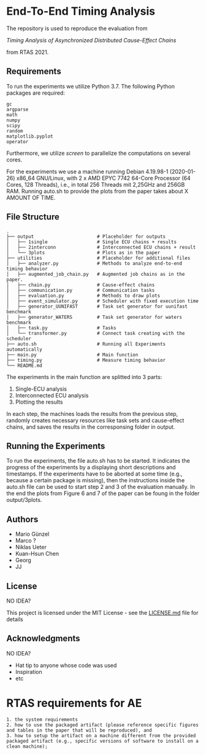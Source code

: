 # End-To-End Timing Analysis

The repository is used to reproduce the evaluation from 

*Timing Analysis of Asynchronized Distributed Cause-Effect Chains*

from RTAS 2021.

## Requirements

To run the experiments we utilize Python 3.7. The following Python packages are required:
```
gc
argparse
math
numpy
scipy
random
matplotlib.pyplot
operator
```

Furthermore, we utilize *screen* to parallelize the computations on several cores.

For the experiments we use a machine running Debian 4.19.98-1 (2020-01-26) x86_64 GNU/Linux, with 2 x AMD EPYC 7742 64-Core Processor (64 Cores, 128 Threads), i.e., in total 256 Threads mit 2,25GHz and 256GB RAM.
Running auto.sh to provide the plots from the paper takes about X AMOUNT OF TIME.


## File Structure

    .
    ├── output                       # Placeholder for outputs
    │   ├── 1single                  # Single ECU chains + results
    │   ├── 2interconn               # Interconnected ECU chains + result
    │   └── 3plots                   # Plots as in the paper
    ├── utilities                    # Placeholder for additional files
    │   ├── analyzer.py              # Methods to analyze end-to-end timing behavior
    │   ├── augmented_job_chain.py   # Augmented job chains as in the paper.
    │   ├── chain.py                 # Cause-effect chains
    │   ├── communication.py         # Communication tasks
    │   ├── evaluation.py            # Methods to draw plots
    │   ├── event_simulator.py       # Scheduler with fixed execution time
    │   ├── generator_UUNIFAST       # Task set generator for uunifast benchmark
    │   ├── generator_WATERS         # Task set generator for waters benchmark
    │   ├── task.py                  # Tasks
    │   └── transformer.py           # Connect task creating with the scheduler
    ├── auto.sh                      # Running all Experiments automatically
    ├── main.py                      # Main function
    ├── timing.py                    # Measure timing behavior
    └── README.md

The experiments in the main function are splitted into 3 parts:
1. Single-ECU analysis
2. Interconnected ECU analysis
3. Plotting the results

In each step, the machines loads the results from the previous step, randomly creates necessary resources like task sets and cause-effect chains, and saves the results in the corresponsing folder in output.  

## Running the Experiments

To run the experiments, the file auto.sh has to be started. 
It indicates the progress of the experiments by a displaying short descriptions and timestamps.
If the experiments have to be aborted at some time (e.g., because a certain package is missing), then the instructions inside the auto.sh file can be used to start step 2 and 3 of the evaluation manually.
In the end the plots from Figure 6 and 7 of the paper can be foung in the folder output/3plots.

## Authors

* Mario Günzel
* Marco ?
* Niklas Ueter
* Kuan-Hsun Chen
* Georg
* JJ

## License

NO IDEA?

This project is licensed under the MIT License - see the [LICENSE.md](LICENSE.md) file for details

## Acknowledgments

NO IDEA?

* Hat tip to anyone whose code was used
* Inspiration
* etc




# RTAS requirements for AE
    1. the system requirements
    2. how to use the packaged artifact (please reference specific figures and tables in the paper that will be reproduced), and
    3. how to setup the artifact on a machine different from the provided packaged artifact (e.g., specific versions of software to install on a clean machine);
